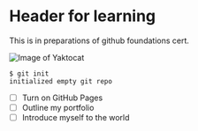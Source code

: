 # Header for learning
This is in preparations of github foundations cert.

![Image of Yaktocat](https://octodex.github.com/images/yaktocat.png)

```
$ git init
initialized empty git repo
```
- [ ] Turn on GitHub Pages
- [ ] Outline my portfolio
- [ ] Introduce myself to the world
